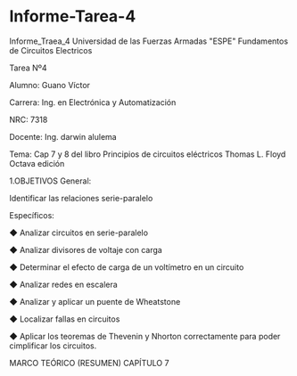 # Informe-Tarea-4
Informe_Traea_4
Universidad de las Fuerzas Armadas "ESPE"
Fundamentos de Circuitos Electricos

Tarea Nº4

Alumno: Guano Víctor

Carrera: Ing. en Electrónica y Automatización

NRC: 7318

Docente: Ing. darwin alulema

Tema: Cap 7 y 8 del libro Principios de circuitos eléctricos Thomas L. Floyd Octava edición

1.OBJETIVOS
General:

Identificar las relaciones serie-paralelo

Específicos:

◆ Analizar circuitos en serie-paralelo

◆ Analizar divisores de voltaje con carga

◆ Determinar el efecto de carga de un voltímetro en un circuito

◆ Analizar redes en escalera

◆ Analizar y aplicar un puente de Wheatstone

◆ Localizar fallas en circuitos

◆ Aplicar los teoremas de Thevenin y Nhorton correctamente para poder cimplificar los circuitos.

MARCO TEÓRICO (RESUMEN)
CAPÍTULO 7
